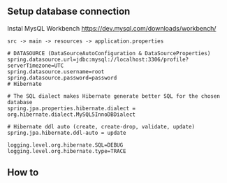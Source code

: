 ## Setup database connection

Instal MysQL Workbench https://dev.mysql.com/downloads/workbench/

```
src -> main -> resources -> application.properties
```

```
# DATASOURCE (DataSourceAutoConfiguration & DataSourceProperties)
spring.datasource.url=jdbc:mysql://localhost:3306/profile?serverTimezone=UTC
spring.datasource.username=root
spring.datasource.password=password
# Hibernate

# The SQL dialect makes Hibernate generate better SQL for the chosen database
spring.jpa.properties.hibernate.dialect = org.hibernate.dialect.MySQL5InnoDBDialect

# Hibernate ddl auto (create, create-drop, validate, update)
spring.jpa.hibernate.ddl-auto = update

logging.level.org.hibernate.SQL=DEBUG
logging.level.org.hibernate.type=TRACE

```
## How to 

